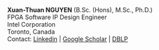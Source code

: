 **Xuan-Thuan NGUYEN** (B.Sc. (Hons), M.Sc., Ph.D.) \
FPGA Software IP Design Engineer \
Intel Corporation \
Toronto, Canada \
Contact: [Linkedin](https://www.linkedin.com/in/thuan-nguyen-b0287450/)  |  [Google Scholar](https://scholar.google.com/citations?user=HDiYfIQAAAAJ&hl=en)  |  [DBLP](https://dblp.uni-trier.de/pid/140/1985.html)
